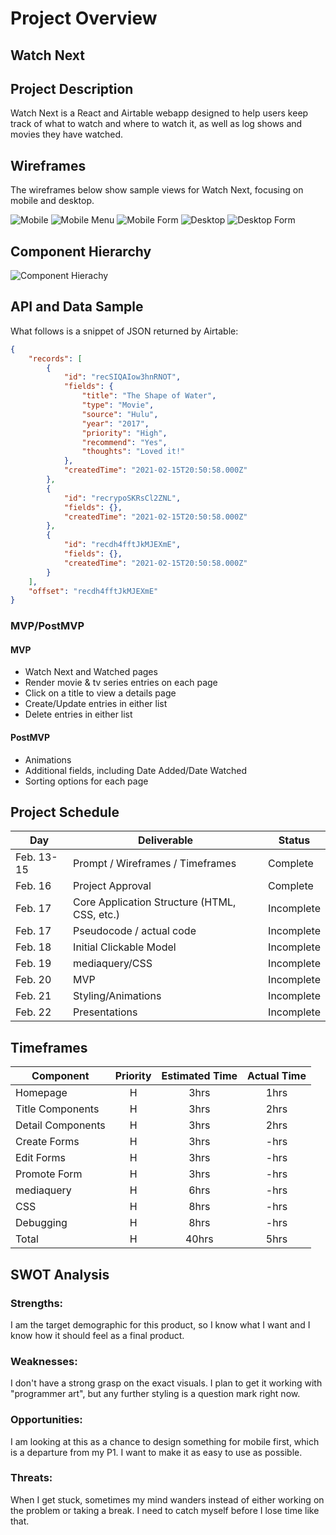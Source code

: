 # Project Overview

## Watch Next

## Project Description

Watch Next is a React and Airtable webapp designed to help users keep track of what to watch and where to watch it, as well as log shows and movies they have watched.

## Wireframes

The wireframes below show sample views for Watch Next, focusing on mobile and desktop.

![Mobile](https://i.imgur.com/ufQcoRY.png)
![Mobile Menu](https://i.imgur.com/kaTjQoP.png)
![Mobile Form](https://i.imgur.com/rYXYBGM.png)
![Desktop](https://i.imgur.com/ExBclga.png)
![Desktop Form](https://i.imgur.com/vN6xO5N.png)

## Component Hierarchy
![Component Hierachy](https://i.imgur.com/6U6Z1Pi.png)

## API and Data Sample

What follows is a snippet of JSON returned by Airtable:

```json
{
    "records": [
        {
            "id": "recSIQAIow3hnRNOT",
            "fields": {
                "title": "The Shape of Water",
                "type": "Movie",
                "source": "Hulu",
                "year": "2017",
                "priority": "High",
                "recommend": "Yes",
                "thoughts": "Loved it!"
            },
            "createdTime": "2021-02-15T20:50:58.000Z"
        },
        {
            "id": "recrypoSKRsCl2ZNL",
            "fields": {},
            "createdTime": "2021-02-15T20:50:58.000Z"
        },
        {
            "id": "recdh4fftJkMJEXmE",
            "fields": {},
            "createdTime": "2021-02-15T20:50:58.000Z"
        }
    ],
    "offset": "recdh4fftJkMJEXmE"
}
```

### MVP/PostMVP

#### MVP 

- Watch Next and Watched pages
- Render movie & tv series entries on each page
- Click on a title to view a details page
- Create/Update entries in either list
- Delete entries in either list

#### PostMVP  

- Animations
- Additional fields, including Date Added/Date Watched
- Sorting options for each page

## Project Schedule

|  Day | Deliverable | Status
|---|---| ---|
|Feb. 13-15| Prompt / Wireframes / Timeframes | Complete
|Feb. 16| Project Approval | Complete
|Feb. 17| Core Application Structure (HTML, CSS, etc.) | Incomplete
|Feb. 17| Pseudocode / actual code | Incomplete
|Feb. 18| Initial Clickable Model  | Incomplete
|Feb. 19| mediaquery/CSS | Incomplete
|Feb. 20| MVP | Incomplete
|Feb. 21| Styling/Animations | Incomplete
|Feb. 22| Presentations | Incomplete

## Timeframes

| Component | Priority | Estimated Time | Actual Time |
| --- | :---: |  :---: | :---: |
| Homepage | H | 3hrs| 1hrs |
| Title Components | H | 3hrs| 2hrs |
| Detail Components | H | 3hrs| 2hrs |
| Create Forms | H | 3hrs| -hrs |
| Edit Forms | H | 3hrs| -hrs |
| Promote Form | H | 3hrs| -hrs |
| mediaquery | H | 6hrs| -hrs |
| CSS | H | 8hrs| -hrs |
| Debugging | H| 8hrs| -hrs |
| Total | H | 40hrs| 5hrs |

## SWOT Analysis

### Strengths:

I am the target demographic for this product, so I know what I want and I know how it should feel as a final product.

### Weaknesses:

I don't have a strong grasp on the exact visuals. I plan to get it working with "programmer art", but any further styling is a question mark right now.

### Opportunities:

I am looking at this as a chance to design something for mobile first, which is a departure from my P1. I want to make it as easy to use as possible.

### Threats:

When I get stuck, sometimes my mind wanders instead of either working on the problem or taking a break. I need to catch myself before I lose time like that.